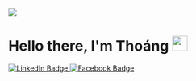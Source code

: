 

<html>
    <div>
        <img src="https://media.giphy.com/media/2IudUHdI075HL02Pkk/giphy.gif",align="center">
        <h1>Hello there, I'm Thoáng  <img src="https://media.giphy.com/media/hvRJCLFzcasrR4ia7z/giphy.gif" width="30px"/> </h1>
        <div id="badges">
            <a href="[www.linkedin.com/in/nguyngocthoang](https://www.linkedin.com/in/nguyngocthoang/)/">
            <img src="https://img.shields.io/badge/LinkedIn-blue?style=for-the-badge&logo=linkedin&logoColor=white" alt="LinkedIn Badge"/>
                </a>
            <a href="https://www.facebook.com/thoang.nguy.4">
            <img src="https://img.shields.io/badge/Facebook-blue?style=for-the-badge&logo=facebook&logoColor=white" alt="Facebook Badge"/>
                </a>
        </div>
    </div>

</html>
